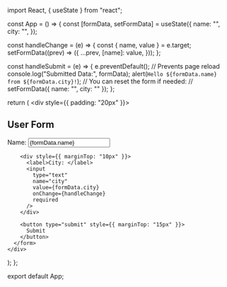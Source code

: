 import React, { useState } from "react";

const App = () => {
  const [formData, setFormData] = useState({
    name: "",
    city: "",
  });

  const handleChange = (e) => {
    const { name, value } = e.target;
    setFormData((prev) => ({
      ...prev,
      [name]: value,
    }));
  };

  const handleSubmit = (e) => {
    e.preventDefault(); // Prevents page reload
    console.log("Submitted Data:", formData);
    alert(`Hello ${formData.name} from ${formData.city}!`);
    // You can reset the form if needed:
    // setFormData({ name: "", city: "" });
  };

  return (
    <div style={{ padding: "20px" }}>
      <h2>User Form</h2>
      <form onSubmit={handleSubmit}>
        <div>
          <label>Name: </label>
          <input
            type="text"
            name="name"
            value={formData.name}
            onChange={handleChange}
            required
          />
        </div>

        <div style={{ marginTop: "10px" }}>
          <label>City: </label>
          <input
            type="text"
            name="city"
            value={formData.city}
            onChange={handleChange}
            required
          />
        </div>

        <button type="submit" style={{ marginTop: "15px" }}>
          Submit
        </button>
      </form>
    </div>
  );
};

export default App;
